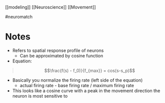 [[modeling]]
[[Neuroscience]]
[[Movement]]

#neuromatch 

# Notes
- Refers to spatial response profile of neurons
	- Can be approximated by cosine function
- Equation:
>$$\frac{f(s) - f_0)}{f_{max}} = cos(s-s_p)$$
- Basically you normalize the firing rate (left side of the equation)
	- actual firing rate - base firing rate / maximum firing rate
- This looks like a cosine curve with a peak in the movement direction the neuron is most sensitive to